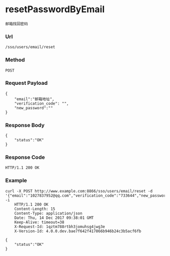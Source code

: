 # resetPasswordByEmail 
    邮箱找回密码

### Url
    /sso/users/email/reset

### Method
    POST

### Request Payload
    {
        "email":"邮箱地址",
        "verification_code": "",
        "new_password":""        
    }


### Response Body
    {
        "status":"OK"
    }


### Response Code
    HTTP/1.1 200 OK


### Example
    curl -X POST http://www.example.com:8866/sso/users/email/reset -d '{"email":"1027837952@qq.com","verification_code":"733644","new_password":"Zhang12345678"}' -i
        HTTP/1.1 200 OK
        Content-Length: 15
        Content-Type: application/json
        Date: Thu, 14 Dec 2017 09:38:01 GMT
        Keep-Alive: timeout=38
        X-Request-Id: 1qztm788rtbh3jomuhsg4jwg3e
        X-Version-Id: 4.0.0.dev.bae7f642f417866b946b24c3b5acf6fb

    {
        "status":"OK"
    }
